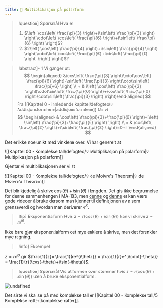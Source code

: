 ```yaml
---
title: 📄 Multiplikasjon på polarform
---
```


> [!question] Spørsmål 
> Hva er
> 1. $\left( \cos\left( \frac{\pi}{3} \right)+i\sin\left( \frac{\pi}{3} \right) \right)\cdot\left( \cos\left( \frac{\pi}{6} \right)+i\sin\left( \frac{\pi}{6} \right) \right)$?
> 2. $2\left( \cos\left( \frac{\pi}{4} \right)+i\sin\left( \frac{\pi}{4} \right) \right)\cdot\left( \cos\left( \frac{\pi}{6}+i\sin\left( \frac{\pi}{6} \right) \right) \right)$?

> [!abstract]- 1
> Vi ganger ut:
> $$
> \begin{aligned} 
>  &\cos\left( \frac{\pi}{3} \right)\cdot\cos\left( \frac{\pi}{6} \right)-\sin\left( \frac{\pi}{3} \right)\cdot\sin\left( \frac{\pi}{6} \right) \\ + & i\left( \cos\left( \frac{\pi}{3} \right)\cdot\sin\left( \frac{\pi}{6} \right)+\cos\left( \frac{\pi}{6} \right)\cdot\sin\left( \frac{\pi}{3} \right) \right)\end{aligned} 
> $$
> Fra [[Kapittel 0 - innledende kapittel/defogteo/💡Addisjonsformlene|addisjonsformlene]] får vi
> $$
> \begin{aligned} 
>  & \cos\left( \frac{\pi}{3}+\frac{\pi}{6} \right)+i\left( \sin\left( \frac{\pi}{3}+\frac{\pi}{6} \right) \right)  \\ = & \cos\left( \frac{\pi}{2} \right)+i\sin\left( \frac{\pi}{2} \right)=0+i.
> \end{aligned} 
> $$

Det er ikke noe unikt med vinklene over. Vi har generelt at

![[Kapittel 00 - Komplekse tall/defogteo/💡 Multiplikasjon på polarform|💡 Multiplikasjon på polarform]]

Gjentar vi multiplikasjonen ser vi at 

![[Kapittel 00 - Komplekse tall/defogteo/💡 de Moivre's Theorem|💡 de Moivre's Theorem]]

Det blir kjedelig å skrive $\cos(\theta)+i\sin(\theta)$ i lengden. Det gis ikke begrunnelse for denne sammenhengen i MA-183, men [denne](https://www.youtube.com/watch?v=v0YEaeIClKY) og [denne](https://www.youtube.com/watch?v=-dhHrg-KbJ0) er kan være gode videoer å bruke dersom man kjenner til definisjonen av $e$ som grenseverdi og hvordan man deriverer $e^x$.

> [!tip] Eksponentialform 
>   Hvis $z= r(\cos(\theta)+i\sin(\theta))$ kan vi skrive $z = re^{i\theta}$. 

Ikke bare gjør eksponentialform det mye enklere å skrive, men det forenkler mye regning.

> [!info] Eksempel 

$z = re^{i\theta}$ gir $\frac{1}{z}= \frac{1}{re^{i\theta}} = \frac{1}{r}e^{i\cdot(-\theta)} = \frac{1}{r}(\cos(-\theta)+i\sin(-\theta))$.

> [!question] Spørsmål 
> Vis at formen over stemmer hvis
> $z = r(\cos(\theta)+i\sin(\theta))$ uten å bruke eksponentialform.
> 


![undefined](Files/shapes%20at%2024-08-19%2014.37.21.svg)

Det siste vi skal se på med komplekse tall er [[Kapittel 00 - Komplekse tall/5 Komplekse røtter|komplekse røtter]].